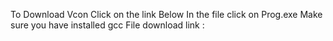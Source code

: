 To Download Vcon Click on the link Below
In the file click on Prog.exe
Make sure you have installed gcc
File download link :
